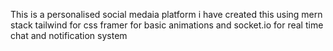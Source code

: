 This is a personalised social medaia platform
i have created this using mern stack tailwind for css framer for basic animations and socket.io for real time chat and notification system
